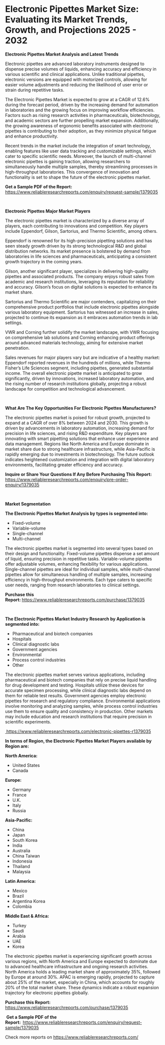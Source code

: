 <p><h1>Electronic Pipettes Market Size: Evaluating its Market Trends, Growth, and Projections 2025 - 2032</h1></p><p><strong>Electronic Pipettes Market Analysis and Latest Trends</strong></p>
<p><p>Electronic pipettes are advanced laboratory instruments designed to dispense precise volumes of liquids, enhancing accuracy and efficiency in various scientific and clinical applications. Unlike traditional pipettes, electronic versions are equipped with motorized controls, allowing for easier volume adjustments and reducing the likelihood of user error or strain during repetitive tasks.</p><p>The Electronic Pipettes Market is expected to grow at a CAGR of 12.6% during the forecast period, driven by the increasing demand for automation in laboratories and the growing focus on improving workflow efficiencies. Factors such as rising research activities in pharmaceuticals, biotechnology, and academic sectors are further propelling market expansion. Additionally, the growing awareness of ergonomic benefits associated with electronic pipettes is contributing to their adoption, as they minimize physical fatigue and enhance productivity.</p><p>Recent trends in the market include the integration of smart technology, enabling features like user data tracking and customizable settings, which cater to specific scientific needs. Moreover, the launch of multi-channel electronic pipettes is gaining traction, allowing researchers to simultaneously handle multiple samples, thereby streamlining processes in high-throughput laboratories. This convergence of innovation and functionality is set to shape the future of the electronic pipettes market.</p></p>
<p><strong>Get a Sample PDF of the Report:&nbsp;</strong> <a href="https://www.reliableresearchreports.com/enquiry/request-sample/1379035?utm_campaign=2307&utm_medium=2&utm_source=Github&utm_content=ia&utm_term=16022025&utm_id=electronic-pipettes">https://www.reliableresearchreports.com/enquiry/request-sample/1379035</a></p>
<p>&nbsp;</p>
<p><strong>Electronic Pipettes Major Market Players</strong></p>
<p><p>The electronic pipettes market is characterized by a diverse array of players, each contributing to innovations and competition. Key players include Eppendorf, Gilson, Sartorius, and Thermo Scientific, among others. </p><p>Eppendorf is renowned for its high-precision pipetting solutions and has seen steady growth driven by its strong technological R&D and global distribution networks. Its market presence is bolstered by demand from laboratories in life sciences and pharmaceuticals, anticipating a consistent growth trajectory in the coming years.</p><p>Gilson, another significant player, specializes in delivering high-quality pipettes and associated products. The company enjoys robust sales from academic and research institutions, leveraging its reputation for reliability and accuracy. Gilson’s focus on digital solutions is expected to enhance its market share.</p><p>Sartorius and Thermo Scientific are major contenders, capitalizing on their comprehensive product portfolios that include electronic pipettes alongside various laboratory equipment. Sartorius has witnessed an increase in sales, projected to continue its expansion as it embraces automation trends in lab settings.</p><p>VWR and Corning further solidify the market landscape, with VWR focusing on comprehensive lab solutions and Corning enhancing product offerings around advanced materials technology, aiming for extensive market penetration.</p><p>Sales revenues for major players vary but are indicative of a healthy market: Eppendorf reported revenues in the hundreds of millions, while Thermo Fisher’s Life Sciences segment, including pipettes, generated substantial income. The overall electronic pipette market is anticipated to grow significantly, driven by innovations, increased laboratory automation, and the rising number of research institutions globally, projecting a robust landscape for competition and technological advancement.</p></p>
<p>&nbsp;</p>
<p><strong>What Are The Key Opportunities For Electronic Pipettes Manufacturers?</strong></p>
<p><p>The electronic pipettes market is poised for robust growth, projected to expand at a CAGR of over 8% between 2024 and 2030. This growth is driven by advancements in laboratory automation, increasing demand for precision in life sciences, and rising R&D expenditure. Key players are innovating with smart pipetting solutions that enhance user experience and data management. Regions like North America and Europe dominate in market share due to strong healthcare infrastructure, while Asia-Pacific is rapidly emerging due to investments in biotechnology. The future outlook indicates heightened customization and integration with digital laboratory environments, facilitating greater efficiency and accuracy.</p></p>
<p><strong>Inquire or Share Your Questions If Any Before Purchasing This Report:</strong> <a href="https://www.reliableresearchreports.com/enquiry/pre-order-enquiry/1379035?utm_campaign=2307&utm_medium=2&utm_source=Github&utm_content=ia&utm_term=16022025&utm_id=electronic-pipettes">https://www.reliableresearchreports.com/enquiry/pre-order-enquiry/1379035</a></p>
<p>&nbsp;</p>
<p><strong>Market Segmentation</strong></p>
<p><strong>The Electronic Pipettes Market Analysis by types is segmented into:</strong></p>
<p><ul><li>Fixed-volume</li><li>Variable-volume</li><li>Single-channel</li><li>Multi-channel</li></ul></p>
<p><p>The electronic pipettes market is segmented into several types based on their design and functionality. Fixed-volume pipettes dispense a set amount of liquid, ensuring precision in repetitive tasks. Variable-volume pipettes offer adjustable volumes, enhancing flexibility for various applications. Single-channel pipettes are ideal for individual samples, while multi-channel pipettes allow for simultaneous handling of multiple samples, increasing efficiency in high-throughput environments. Each type caters to specific user needs, ranging from research laboratories to clinical settings.</p></p>
<p><strong>Purchase this Report:&nbsp;</strong><a href="https://www.reliableresearchreports.com/purchase/1379035?utm_campaign=2307&utm_medium=2&utm_source=Github&utm_content=ia&utm_term=16022025&utm_id=electronic-pipettes">https://www.reliableresearchreports.com/purchase/1379035</a></p>
<p>&nbsp;</p>
<p><strong>The Electronic Pipettes Market Industry Research by Application is segmented into:</strong></p>
<p><ul><li>Pharmaceutical and biotech companies</li><li>Hospitals</li><li>Clinical diagnostic labs</li><li>Government agencies</li><li>Environmental</li><li>Process control industries</li><li>Other</li></ul></p>
<p><p>The electronic pipettes market serves various applications, including pharmaceutical and biotech companies that rely on precise liquid handling for drug development and testing. Hospitals utilize these devices for accurate specimen processing, while clinical diagnostic labs depend on them for reliable test results. Government agencies employ electronic pipettes for research and regulatory compliance. Environmental applications involve monitoring and analyzing samples, while process control industries use them to ensure quality and consistency in production. Other markets may include education and research institutions that require precision in scientific experiments.</p></p>
<p><a href="https://www.reliableresearchreports.com/electronic-pipettes-r1379035?utm_campaign=2307&utm_medium=2&utm_source=Github&utm_content=ia&utm_term=16022025&utm_id=electronic-pipettes">&nbsp;https://www.reliableresearchreports.com/electronic-pipettes-r1379035</a></p>
<p><strong>In terms of Region, the Electronic Pipettes Market Players available by Region are:</strong></p>
<p>
    <p> <strong> North America: </strong>
        <ul>
            <li>United States</li>
            <li>Canada</li>
        </ul>
        </p> 
    <p> <strong> Europe: </strong>
        <ul>
            <li>Germany</li>
            <li>France</li>
            <li>U.K.</li>
            <li>Italy</li>
            <li>Russia</li>
        </ul>
        </p> 
    <p> <strong> Asia-Pacific: </strong>
        <ul>
            <li>China</li>
            <li>Japan</li>
            <li>South Korea</li>
            <li>India</li>
            <li>Australia</li>
            <li>China Taiwan</li>
            <li>Indonesia</li>
            <li>Thailand</li>
            <li>Malaysia</li>
        </ul>
        </p> 
    <p> <strong> Latin America: </strong>
        <ul>
            <li>Mexico</li>
            <li>Brazil</li>
            <li>Argentina Korea</li>
            <li>Colombia</li>
        </ul>
        </p> 
    <p> <strong> Middle East & Africa: </strong>
        <ul>
            <li>Turkey</li>
            <li>Saudi</li>
            <li>Arabia</li>
            <li>UAE</li>
            <li>Korea</li>
        </ul>
    </p>
    </p>
<p><p>The electronic pipettes market is experiencing significant growth across various regions, with North America and Europe expected to dominate due to advanced healthcare infrastructure and ongoing research activities. North America holds a leading market share of approximately 35%, followed by Europe at around 30%. APAC is emerging rapidly, projected to capture about 25% of the market, especially in China, which accounts for roughly 20% of the total market share. These dynamics indicate a robust expansion trajectory for electronic pipettes globally.</p></p>
<p><strong>Purchase this Report: </strong><a href="https://www.reliableresearchreports.com/purchase/1379035?utm_campaign=2307&utm_medium=2&utm_source=Github&utm_content=ia&utm_term=16022025&utm_id=electronic-pipettes">https://www.reliableresearchreports.com/purchase/1379035</a></p>
<p>&nbsp;<strong>Get a Sample PDF of the Report:&nbsp;&nbsp;</strong><a href="https://www.reliableresearchreports.com/enquiry/request-sample/1379035?utm_campaign=2307&utm_medium=2&utm_source=Github&utm_content=ia&utm_term=16022025&utm_id=electronic-pipettes">https://www.reliableresearchreports.com/enquiry/request-sample/1379035</a></p>
<p><strong></strong></p>
<p>Check more reports on <a href="https://www.reliableresearchreports.com/?utm_campaign=2307&utm_medium=2&utm_source=Github&utm_content=ia&utm_term=16022025&utm_id=electronic-pipettes">https://www.reliableresearchreports.com/</a></p>